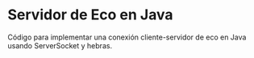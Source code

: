 # Servidor de Eco en Java
Código para implementar una conexión cliente-servidor de eco en Java usando ServerSocket y hebras.
